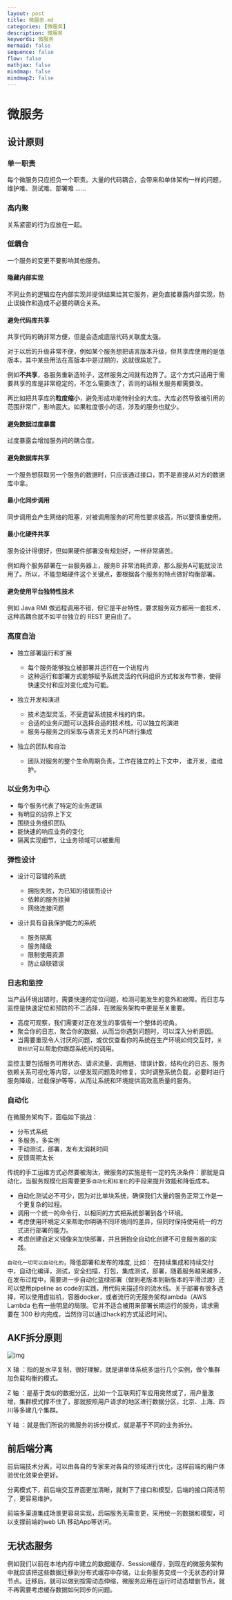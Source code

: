 ```yaml
---
layout: post
title: 微服务.md
categories: [微服务]
description: 微服务
keywords: 微服务
mermaid: false
sequence: false
flow: false
mathjax: false
mindmap: false
mindmap2: false
---
```

# 微服务

## 设计原则

### 单一职责

每个微服务只应担负一个职责。大量的代码耦合，会带来和单体架构一样的问题，维护难、测试难、部署难 ……



### 高内聚

关系紧密的行为应放在一起。



### 低耦合

一个服务的变更不要影响其他服务。



#### 隐藏内部实现

不同业务的逻辑应在内部实现并提供结果给其它服务，避免直接暴露内部实现，防止误操作和造成不必要的耦合关系。



#### 避免代码库共享

共享代码的确非常方便，但是会造成底层代码关联度太强。

对于以后的升级非常不便，例如某个服务想把语言版本升级，但共享库使用的是低版本，其中某些用法在高版本中是过期的，这就很尴尬了。

例如**不共享**，各服务重新造轮子，这样服务之间就有边界了。这个方式只适用于需要共享的库是非常稳定的，不怎么需要改了，否则的话相关服务都需要改。

再比如把共享库的**粒度缩小**，避免形成功能特别全的大库。大库必然导致被引用的范围非常广，影响面大。如果粒度很小的话，涉及的服务也就少。



#### 避免数据过度暴露

过度暴露会增加服务间的耦合度。



#### 避免数据库共享

一个服务想获取另一个服务的数据时，只应该通过接口，而不是直接从对方的数据库中拿。



#### 最小化同步调用

同步调用会产生网络的阻塞，对被调用服务的可用性要求极高，所以要慎重使用。



#### 最小化硬件共享

服务设计得很好，但如果硬件部署没有规划好，一样非常痛苦。

例如两个服务部署在一台服务器上，服务B 非常消耗资源，那么服务A可能就没法用了。所以，不能忽略硬件这个关键点，要根据各个服务的特点做好均衡部署。



#### 避免使用平台独特性技术

例如 Java RMI 做远程调用不错，但它是平台特性，要求服务双方都用一套技术，这种高耦合就不如平台独立的 REST 更自由了。



### 高度自治

- 独立部署运行和扩展

	- 每个服务能够独立被部署并运行在一个进程内
	- 这种运行和部署方式能够赋予系统灵活的代码组织方式和发布节奏，使得快速交付和应对变化成为可能。

- 独立开发和演进

	- 技术选型灵活，不受遗留系统技术栈的约束。
	- 合适的业务问题可以选择合适的技术栈，可以独立的演进
	- 服务与服务之间采取与语言无关的API进行集成

- 独立的团队和自治

	- 团队对服务的整个生命周期负责，工作在独立的上下文中， 谁开发，谁维护。

	

### 以业务为中心

- 每个服务代表了特定的业务逻辑
- 有明显的边界上下文
- 围绕业务组织团队
- 能快速的响应业务的变化
- 隔离实现细节，让业务领域可以被重用



### 弹性设计

- 设计可容错的系统

	- 拥抱失败，为已知的错误而设计
	- 依赖的服务挂掉
	- 网络连接问题

- 设计具有自我保护能力的系统

	- 服务隔离
	- 服务降级
	- 限制使用资源
	- 防止级联错误

	

### 日志和监控

当产品环境出错时，需要快速的定位问题，检测可能发生的意外和故障。而日志与监控是快速定位和预防的不二选择，在微服务架构中更是至关重要。

- 高度可观察，我们需要对正在发生的事情有一个整体的视角。
- 聚合你的日志，聚合你的数据，从而当你遇到问题时，可以深入分析原因。
- 当需要重现令人讨厌的问题，或仅仅查看你的系统在生产环境如何交互时，`关联标识`可以帮助你跟踪系统间的调用。

监控主要包括服务可用状态、请求流量、调用链、错误计数，结构化的日志、服务依赖关系可视化等内容，以便发现问题及时修复，实时调整系统负载，必要时进行服务降级，过载保护等等，从而让系统和环境提供高效高质量的服务。



### 自动化

在微服务架构下，面临如下挑战：

- 分布式系统
- 多服务，多实例
- 手动测试，部署，发布太消耗时间
- 反馈周期太长

传统的手工运维方式必然要被淘汰，微服务的实施是有一定的先决条件：那就是自动化，当服务规模化后需要更多`自动化`和`标准化`的手段来提升效能和降低成本。

- 自动化测试必不可少，因为对比单块系统，确保我们大量的服务正常工作是一个更复杂的过程。
- 调用一个统一的命令行，以相同的方式把系统部署到各个环境。
- 考虑使用环境定义来帮助你明确不同环境间的差异，但同时保持使用统一的方式进行部署的能力。
- 考虑创建自定义镜像来加快部署，并且拥抱全自动化创建不可变服务器的实践。

`自动化一切可以自动化的`，降低部署和发布的难度, 比如： 在持续集成和持续交付中，自动化编译，测试，安全扫描，打包，集成测试，部署，随着服务越来越多，在发布过程中，需要进一步自动化蓝绿部署（做到老版本到新版本的平滑过渡）还可以使用pipeline as code的实践，用代码来描述你的流水线。关于部署有很多选择，可以使用虚拟机，容器docker，或者流行的无服务架构lambda（AWS Lambda 也有一些明显的局限。它并不适合被用来部署长期运行的服务，请求需要在 300 秒内完成，当然你可以通过hack的方式延迟时间)。



## AKF拆分原则

![img](https://oss.xubighead.top/oss/image/202506/1930437503472472065.jpg)

X 轴 ：指的是水平复制，很好理解，就是讲单体系统多运行几个实例，做个集群加负载均衡的模式。

Z 轴 ：是基于类似的数据分区，比如一个互联网打车应用突然或了，用户量激增，集群模式撑不住了，那就按照用户请求的地区进行数据分区，北京、上海、四川等多建几个集群。

Y 轴 ：就是我们所说的微服务的拆分模式，就是基于不同的业务拆分。



## 前后端分离

前后端技术分离，可以由各自的专家来对各自的领域进行优化，这样前端的用户体验优化效果会更好。

分离模式下，前后端交互界面更加清晰，就剩下了接口和模型，后端的接口简洁明了，更容易维护。

前端多渠道集成场景更容易实现，后端服务无需变更，采用统一的数据和模型，可以支撑前端的web UI\ 移动App等访问。



## 无状态服务

例如我们以前在本地内存中建立的数据缓存、Session缓存，到现在的微服务架构中就应该把这些数据迁移到分布式缓存中存储，让业务服务变成一个无状态的计算节点。迁移后，就可以做到按需动态伸缩，微服务应用在运行时动态增删节点，就不再需要考虑缓存数据如何同步的问题。






